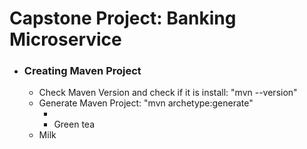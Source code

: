 <h1>Capstone Project: Banking Microservice</h1>
<ul>
  <li><h3>Creating Maven Project</h3>
    <ul>
      <li>Check Maven Version and check if it is install: "mvn --version"</li>
      <li>Generate Maven Project: "mvn archetype:generate"
        <ul><li></li></li>
      <li>Green tea</li>
    </ul>
  </li>
  <li>Milk</li>
</ul>

